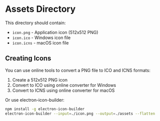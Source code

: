 # Assets Directory

This directory should contain:

- `icon.png` - Application icon (512x512 PNG)
- `icon.ico` - Windows icon file  
- `icon.icns` - macOS icon file

## Creating Icons

You can use online tools to convert a PNG file to ICO and ICNS formats:

1. Create a 512x512 PNG icon
2. Convert to ICO using online converter for Windows
3. Convert to ICNS using online converter for macOS

Or use electron-icon-builder:
```bash
npm install -g electron-icon-builder
electron-icon-builder --input=./icon.png --output=./assets --flatten
```